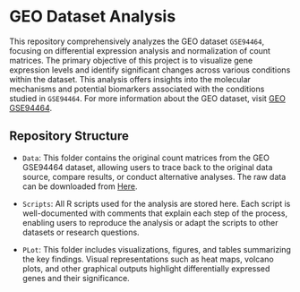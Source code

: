 # GEO Dataset Analysis 

This repository comprehensively analyzes the GEO dataset `GSE94464`, focusing on differential expression analysis and normalization of count matrices. The primary objective of this project is to visualize gene expression levels and identify significant changes across various conditions within the dataset.
This analysis offers insights into the molecular mechanisms and potential biomarkers associated with the conditions studied in `GSE94464`. 
For more information about the GEO dataset, visit [GEO GSE94464](https://www.ncbi.nlm.nih.gov/geo/query/acc.cgi?acc=GSE94464).

## Repository Structure

- `Data`: This folder contains the original count matrices from the GEO GSE94464 dataset, allowing users to trace back to the original data source, compare results, or conduct alternative analyses. The raw data can be downloaded from [Here](https://www.ncbi.nlm.nih.gov/geo/download/?acc=GSE94464).

- `Scripts`: All R scripts used for the analysis are stored here. Each script is well-documented with comments that explain each step of the process, enabling users to reproduce the analysis or adapt the scripts to other datasets or research questions.

- `PLot`: This folder includes visualizations, figures, and tables summarizing the key findings. Visual representations such as heat maps, volcano plots, and other graphical outputs highlight differentially expressed genes and their significance.


